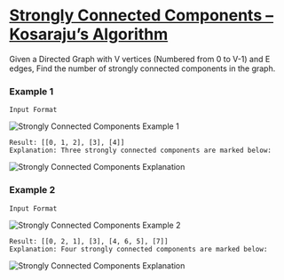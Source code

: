 # [Strongly Connected Components – Kosaraju’s Algorithm](https://takeuforward.org/graph/strongly-connected-components-kosarajus-algorithm-g-54/)


Given a Directed Graph with V vertices (Numbered from 0 to V-1) and E edges, Find the number of strongly connected components in the graph.

### Example 1

```
Input Format
```

![Strongly Connected Components Example 1](https://takeuforward.org/wp-content/uploads/2022/12/Screenshot-2022-12-26-142941.png)

```
Result: [[0, 1, 2], [3], [4]]
Explanation: Three strongly connected components are marked below:
```

![Strongly Connected Components Explanation](https://takeuforward.org/wp-content/uploads/2022/12/Screenshot-2022-12-26-143043.png)


### Example 2

```
Input Format
```

![Strongly Connected Components Example 2](https://takeuforward.org/wp-content/uploads/2022/12/Screenshot-2022-12-26-143418.png)

```
Result: [[0, 2, 1], [3], [4, 6, 5], [7]]
Explanation: Four strongly connected components are marked below:
```

![Strongly Connected Components Explanation](https://takeuforward.org/wp-content/uploads/2022/12/Screenshot-2022-12-26-143514.png)

